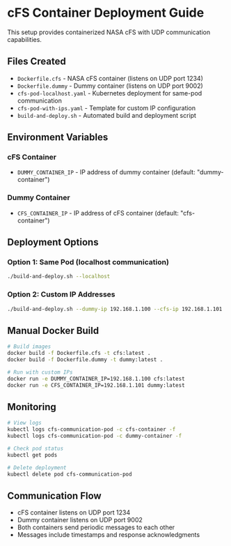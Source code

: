 # cFS Container Deployment Guide

This setup provides containerized NASA cFS with UDP communication capabilities.

## Files Created

- `Dockerfile.cfs` - NASA cFS container (listens on UDP port 1234)
- `Dockerfile.dummy` - Dummy container (listens on UDP port 9002)
- `cfs-pod-localhost.yaml` - Kubernetes deployment for same-pod communication
- `cfs-pod-with-ips.yaml` - Template for custom IP configuration
- `build-and-deploy.sh` - Automated build and deployment script

## Environment Variables

### cFS Container
- `DUMMY_CONTAINER_IP` - IP address of dummy container (default: "dummy-container")

### Dummy Container  
- `CFS_CONTAINER_IP` - IP address of cFS container (default: "cfs-container")

## Deployment Options

### Option 1: Same Pod (localhost communication)
```bash
./build-and-deploy.sh --localhost
```

### Option 2: Custom IP Addresses
```bash
./build-and-deploy.sh --dummy-ip 192.168.1.100 --cfs-ip 192.168.1.101
```

## Manual Docker Build
```bash
# Build images
docker build -f Dockerfile.cfs -t cfs:latest .
docker build -f Dockerfile.dummy -t dummy:latest .

# Run with custom IPs
docker run -e DUMMY_CONTAINER_IP=192.168.1.100 cfs:latest
docker run -e CFS_CONTAINER_IP=192.168.1.101 dummy:latest
```

## Monitoring
```bash
# View logs
kubectl logs cfs-communication-pod -c cfs-container -f
kubectl logs cfs-communication-pod -c dummy-container -f

# Check pod status
kubectl get pods

# Delete deployment
kubectl delete pod cfs-communication-pod
```

## Communication Flow
- cFS container listens on UDP port 1234
- Dummy container listens on UDP port 9002  
- Both containers send periodic messages to each other
- Messages include timestamps and response acknowledgments